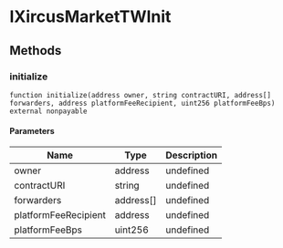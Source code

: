 # IXircusMarketTWInit









## Methods

### initialize

```solidity
function initialize(address owner, string contractURI, address[] forwarders, address platformFeeRecipient, uint256 platformFeeBps) external nonpayable
```





#### Parameters

| Name | Type | Description |
|---|---|---|
| owner | address | undefined |
| contractURI | string | undefined |
| forwarders | address[] | undefined |
| platformFeeRecipient | address | undefined |
| platformFeeBps | uint256 | undefined |




